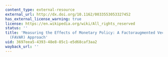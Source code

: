 ```yaml
---
content_type: external-resource
external_url: http://dx.doi.org/10.1162/0033553053327452
has_external_license_warning: true
license: https://en.wikipedia.org/wiki/All_rights_reserved
status: ''
title: 'Measuring the Effects of Monetary Policy: A Factoraugmented Vector Autoregressive
  (FAVAR) Approach'
uid: 3697eea5-4393-48e8-85c1-e5d68caf3aa2
wayback_url: ''
---
```

